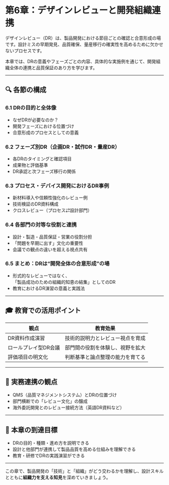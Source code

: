 # 第6章：デザインレビューと開発組織連携

デザインレビュー（DR）は、製品開発における節目ごとの確認と合意形成の場です。設計ミスの早期発見、品質確保、量産移行の確実性を高めるために欠かせないプロセスです。

本章では、DRの意義やフェーズごとの内容、具体的な実施例を通じて、開発組織全体の連携と品質保証のあり方を学びます。

---

## 🔍 各節の構成

### 6.1 DRの目的と全体像  
- なぜDRが必要なのか？  
- 開発フェーズにおける位置づけ  
- 合意形成のプロセスとしての意義

### 6.2 フェーズ別DR（企画DR・試作DR・量産DR）  
- 各DRのタイミングと確認項目  
- 成果物と評価基準  
- DR承認と次フェーズ移行の関係

### 6.3 プロセス・デバイス開発におけるDR事例  
- 新材料導入や信頼性強化のレビュー例  
- 技術検証のDR資料構成  
- クロスレビュー（プロセス⇄設計部門）

### 6.4 各部門の対等な役割と連携  
- 設計・製造・品質保証・営業の役割分担  
- 「問題を早期に出す」文化の重要性  
- 会議での観点の違いを超える視点共有

### 6.5 まとめ：DRは“開発全体の合意形成”の場  
- 形式的なレビューではなく、  
  「製品成功のための組織的知恵の結集」としてのDR  
- 教育におけるDR演習の意義と実践法

---

## 🎓 教育での活用ポイント

| 観点 | 教育効果 |
|------|----------|
| DR資料作成演習 | 技術的説明力とレビュー視点を育成 |
| ロールプレイ型DR会議 | 部門間の役割を体験し、視野を拡大 |
| 評価項目の明文化 | 判断基準と論点整理の能力を育てる |

---

## 🏢 実務連携の観点

- QMS（品質マネジメントシステム）とDRの位置づけ  
- 部門横断での「レビュー文化」の醸成  
- 海外委託開発とのレビュー接続方法（英語DR資料など）

---

## 📘 本章の到達目標

- DRの目的・種類・進め方を説明できる  
- 設計と他部門が連携して製品品質を高める仕組みを理解できる  
- 教育・研修でDRの実践演習ができる

---

この章で、製品開発の「技術」と「組織」がどう交わるかを理解し、設計スキルとともに**組織力を支える知見**を深めていきましょう。

